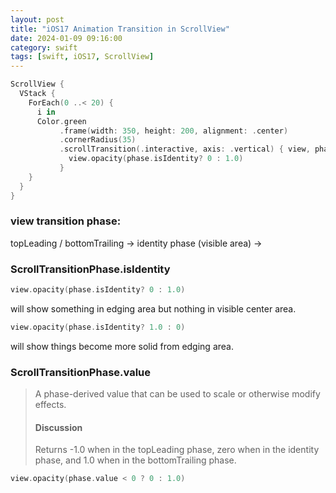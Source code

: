 ```yaml
---
layout: post
title: "iOS17 Animation Transition in ScrollView"
date: 2024-01-09 09:16:00
category: swift
tags: [swift, iOS17, ScrollView]
---
```


```swift
ScrollView {
  VStack {
    ForEach(0 ..< 20) {
      i in
      Color.green
           .frame(width: 350, height: 200, alignment: .center)
           .cornerRadius(35)
           .scrollTransition(.interactive, axis: .vertical) { view, phase in
             view.opacity(phase.isIdentity? 0 : 1.0)
           }
    }
  }
}
```

### view transition phase:

topLeading / bottomTrailing -> identity phase (visible area) -> 

### ScrollTransitionPhase.isIdentity

```swift
view.opacity(phase.isIdentity? 0 : 1.0)
```

will show something in edging area but nothing in visible center area.  

```swift
view.opacity(phase.isIdentity? 1.0 : 0)
```

will show things become more solid from edging area.  


### ScrollTransitionPhase.value

> A phase-derived value that can be used to scale or otherwise modify effects.
> #### Discussion
> Returns -1.0 when in the topLeading phase, zero when in the identity phase, and 1.0 when in the bottomTrailing phase.

```swift
view.opacity(phase.value < 0 ? 0 : 1.0)
```


[jekyll]: http://jekyllrb.com
[jekyll-gh]: https://github.com/jekyll/jekyll
[jekyll-help]: https://github.com/jekyll/jekyll-help


